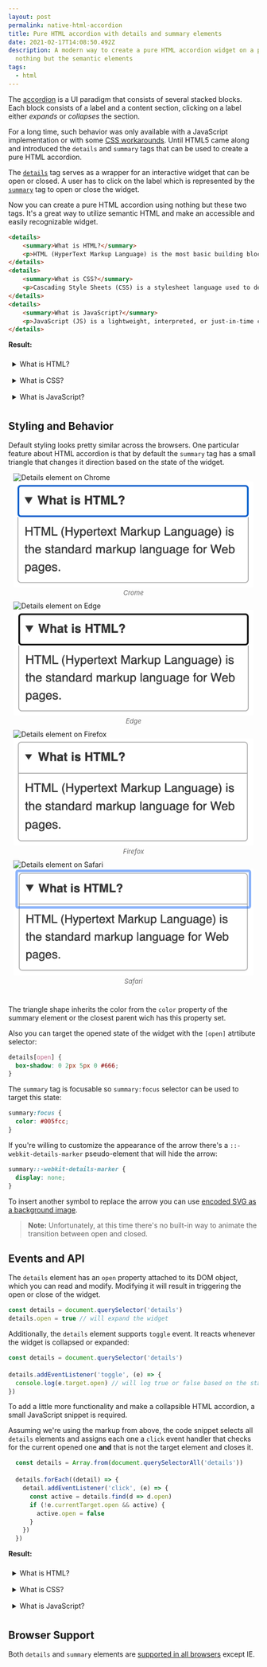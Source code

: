 ```yaml
---
layout: post
permalink: native-html-accordion
title: Pure HTML accordion with details and summary elements
date: 2021-02-17T14:08:50.492Z
description: A modern way to create a pure HTML accordion widget on a page using
  nothing but the semantic elements
tags:
  - html
---
```


The [accordion](https://en.wikipedia.org/wiki/Accordion_(GUI)) is a UI paradigm that consists of several stacked blocks. Each block consists of a label and a content section, clicking on a label either *expands* or *collapses* the section. 

For a long time, such behavior was only available with a JavaScript implementation or with some [CSS workarounds](https://codepen.io/raubaca/pen/PZzpVe). Until HTML5 came along and introduced the `details` and `summary` tags that can be used to create a pure HTML accordion.

The [`details`](https://developer.mozilla.org/en-US/docs/Web/HTML/Element/details) tag serves as a wrapper for an interactive widget that can be open or closed. A user has to click on the label which is represented by the [`summary`](https://developer.mozilla.org/en-US/docs/Web/HTML/Element/summary) tag to open or close the widget. 

Now you can create a pure HTML accordion using nothing but these two tags. It's a great way to utilize semantic HTML and make an accessible and easily recognizable widget.

```html
<details>
    <summary>What is HTML?</summary>
    <p>HTML (HyperText Markup Language) is the most basic building block of the Web. It defines the meaning and structure of web content.</p>
</details>
<details>
    <summary>What is CSS?</summary>
    <p>Cascading Style Sheets (CSS) is a stylesheet language used to describe the presentation of a document written in HTML.</p>
</details>
<details>
    <summary>What is JavaScript?</summary>
    <p>JavaScript (JS) is a lightweight, interpreted, or just-in-time compiled programming language with first-class functions.</p>
</details>
```

**Result:**

<style>
  details { padding: 3px}
  .details-container { margin-bottom: 15px}
  summary { padding: 5px} 
  .image-grid {display: flex;justify-content: space-evenly;flex-wrap: wrap;margin: 0 0 30px;}
  .image-grid figcaption {font-size: 13px; color: #666; font-style:italic; text-align:center}
  .image-grid figure{margin: 0 10px 10px;flex: 1 0 47%;}
</style>

<div class="details-container ">

<details>
    <summary>What is HTML?</summary>
    <p>HTML (HyperText Markup Language) is the most basic building block of the Web. It defines the meaning and structure of web content.</p>
</details>
<details>
    <summary>What is CSS?</summary>
    <p>Cascading Style Sheets (CSS) is a stylesheet language used to describe the presentation of a document written in HTML.</p>
</details>
<details>
    <summary>What is JavaScript?</summary>
    <p>JavaScript (JS) is a lightweight, interpreted, or just-in-time compiled programming language with first-class functions.</p>
</details>

</div>

## Styling and Behavior

Default styling looks pretty similar across the browsers. One particular feature about HTML accordion is that by default the `summary` tag has a small triangle that changes it direction based on the state of the widget.

<div class="image-grid">
  <figure>
    <img class="shadow lozad" data-src="/images/html-elements/details-chrome.png" alt="Details element on Chrome">
    <noscript>
      <img class="shadow" src="/images/html-elements/details-chrome.png" alt="Details element on Chrome">
    </noscript>
    <figcaption>Crome</figcaption>
  </figure>
  <figure>
    <img class="shadow lozad" data-src="/images/html-elements/details-edge.png" alt="Details element on Edge">
    <noscript>
      <img class="shadow" src="/images/html-elements/details-edge.png" alt="Details element on Edge">
    </noscript>
    <figcaption>Edge</figcaption>
  </figure>
  <figure>
    <img class="shadow lozad" data-src="/images/html-elements/details-firefox.png" alt="Details element on Firefox">
    <noscript>
      <img class="shadow" src="/images/html-elements/details-firefox.png" alt="Details element on Firefox">
    </noscript>
    <figcaption>Firefox</figcaption>
  </figure>
  <figure>
    <img class="shadow lozad" data-src="/images/html-elements/details-safari.png" alt="Details element on Safari">
    <noscript>
      <img class="shadow" src="/images/html-elements/details-safari.png" alt="Details element on Safari">
    </noscript>
    <figcaption>Safari</figcaption>
  </figure>
</div>

The triangle shape inherits the color from the `color` property of the summary element or the closest parent wich has this property set.

Also you can target the opened state of the widget with the `[open]` atrtibute selector:

```css
details[open] {
  box-shadow: 0 2px 5px 0 #666;
}
```

The `summary` tag is focusable so `summary:focus` selector can be used to target this state:

```css
summary:focus {
  color: #005fcc;
}
```

If you're willing to customize the appearance of the arrow there's a `::-webkit-details-marker` pseudo-element that will hide the arrow:

```css
summary::-webkit-details-marker {
  display: none;
}
```

To insert another symbol to replace the arrow you can use [encoded SVG as a background image](/using-svg-background-image-with-css-code-only).

> **Note:** Unfortunately, at this time there's no built-in way to animate the transition between open and closed.

## Events and API

The `details` element has an `open` property attached to its DOM object, which you can read and modify. Modifying it will result in triggering the open or close of the widget.

```javascript
const details = document.querySelector('details')
details.open = true // will expand the widget
```

Additionally, the `details` element supports `toggle` event. It reacts whenever the widget is collapsed or expanded:

```javascript
const details = document.querySelector('details')

details.addEventListener('toggle', (e) => {
  console.log(e.target.open) // will log true or false based on the state
})
```

To add a little more functionality and make a collapsible HTML accordion, a small JavaScript snippet is required.

Assuming we're using the markup from above, the code snippet selects all `details` elements and assigns each one a `click` event handler that checks for the current opened one **and** that is not the target element and closes it.

```javascript
  const details = Array.from(document.querySelectorAll('details'))
  
  details.forEach((detail) => {
    detail.addEventListener('click', (e) => {
      const active = details.find(d => d.open)
      if (!e.currentTarget.open && active) {
        active.open = false
      }
    })
  })
```

**Result:**

<div class="details-container ">

<details class="details">
    <summary>What is HTML?</summary>
    <p>HTML (HyperText Markup Language) is the most basic building block of the Web. It defines the meaning and structure of web content.</p>
</details>
<details class="details">
    <summary>What is CSS?</summary>
    <p>Cascading Style Sheets (CSS) is a stylesheet language used to describe the presentation of a document written in HTML.</p>
</details>
<details class="details">
    <summary>What is JavaScript?</summary>
    <p>JavaScript (JS) is a lightweight, interpreted, or just-in-time compiled programming language with first-class functions.</p>
</details>

</div>

<script>
  var details = Array.from(document.querySelectorAll('.details'));
  details.forEach((detail) => {
    detail.addEventListener('click', (e) => {
      var active = details.find(d => d.open);
      if (!e.currentTarget.open && active) {
        active.open = false;
      }
    });
  });
</script>

## Browser Support

Both `details` and `summary` elements are [supported in all browsers](https://caniuse.com/details) except IE.